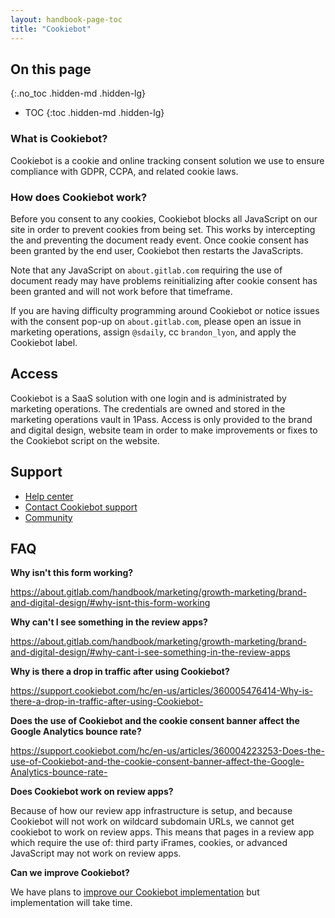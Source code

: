 ```yaml
---
layout: handbook-page-toc
title: "Cookiebot"
---
```


## On this page
{:.no_toc .hidden-md .hidden-lg}

- TOC
{:toc .hidden-md .hidden-lg}

### What is Cookiebot?

Cookiebot is a cookie and online tracking consent solution we use to ensure compliance with GDPR, CCPA, and related cookie laws.

### How does Cookiebot work?

Before you consent to any cookies, Cookiebot blocks all JavaScript on our site in order to prevent cookies from being set. This works by intercepting the and preventing the document ready event. Once cookie consent has been granted by the end user, Cookiebot then restarts the JavaScripts.

Note that any JavaScript on `about.gitlab.com` requiring the use of document ready may have problems reinitializing after cookie consent has been granted and will not work before that timeframe.

If you are having difficulty programming around Cookiebot or notice issues with the consent pop-up on `about.gitlab.com`, please open an issue in marketing operations, assign `@sdaily`, cc `brandon_lyon`, and apply the Cookiebot label.

## Access

Cookiebot is a SaaS solution with one login and is administrated by marketing operations. The credentials are owned and stored in the marketing operations vault in 1Pass. Access is only provided to the brand and digital design, website team in order to make improvements or fixes to the Cookiebot script on the website. 

## Support

- [Help center](https://support.cookiebot.com/hc/en-us#hc)
- [Contact Cookiebot support](https://support.cookiebot.com/hc/en-us/requests/new)
- [Community](https://support.cookiebot.com/hc/en-us/community/topics)

## FAQ

**Why isn't this form working?**

https://about.gitlab.com/handbook/marketing/growth-marketing/brand-and-digital-design/#why-isnt-this-form-working

**Why can't I see something in the review apps?**

https://about.gitlab.com/handbook/marketing/growth-marketing/brand-and-digital-design/#why-cant-i-see-something-in-the-review-apps

**Why is there a drop in traffic after using Cookiebot?**

https://support.cookiebot.com/hc/en-us/articles/360005476414-Why-is-there-a-drop-in-traffic-after-using-Cookiebot-

**Does the use of Cookiebot and the cookie consent banner affect the Google Analytics bounce rate?**

https://support.cookiebot.com/hc/en-us/articles/360004223253-Does-the-use-of-Cookiebot-and-the-cookie-consent-banner-affect-the-Google-Analytics-bounce-rate-

**Does Cookiebot work on review apps?**

Because of how our review app infrastructure is setup, and because Cookiebot will not work on wildcard subdomain URLs, we cannot get cookiebot to work on review apps. This means that pages in a review app which require the use of: third party iFrames, cookies, or advanced JavaScript may not work on review apps.

**Can we improve Cookiebot?**

We have plans to [improve our Cookiebot implementation](https://gitlab.com/groups/gitlab-com/-/epics/681) but implementation will take time.